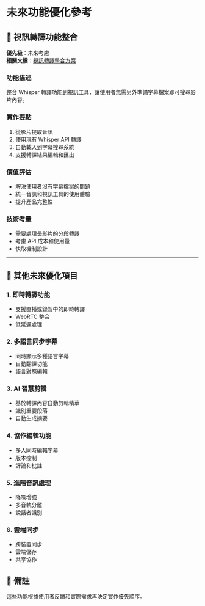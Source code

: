# 未來功能優化參考

## 🎯 視訊轉譯功能整合
**優先級**：未來考慮  
**相關文檔**：[視訊轉譯整合方案](./video-transcription-integration-plan.md)

### 功能描述
整合 Whisper 轉譯功能到視訊工具，讓使用者無需另外準備字幕檔案即可搜尋影片內容。

### 實作要點
1. 從影片提取音訊
2. 使用現有 Whisper API 轉譯
3. 自動載入到字幕搜尋系統
4. 支援轉譯結果編輯和匯出

### 價值評估
- 解決使用者沒有字幕檔案的問題
- 統一音訊和視訊工具的使用體驗
- 提升產品完整性

### 技術考量
- 需要處理長影片的分段轉譯
- 考慮 API 成本和使用量
- 快取機制設計

---

## 🔮 其他未來優化項目

### 1. 即時轉譯功能
- 支援直播或錄製中的即時轉譯
- WebRTC 整合
- 低延遲處理

### 2. 多語言同步字幕
- 同時顯示多種語言字幕
- 自動翻譯功能
- 語言對照編輯

### 3. AI 智慧剪輯
- 基於轉譯內容自動剪輯精華
- 識別重要段落
- 自動生成摘要

### 4. 協作編輯功能
- 多人同時編輯字幕
- 版本控制
- 評論和批註

### 5. 進階音訊處理
- 降噪增強
- 多音軌分離
- 說話者識別

### 6. 雲端同步
- 跨裝置同步
- 雲端儲存
- 共享協作

## 📝 備註
這些功能根據使用者反饋和實際需求再決定實作優先順序。